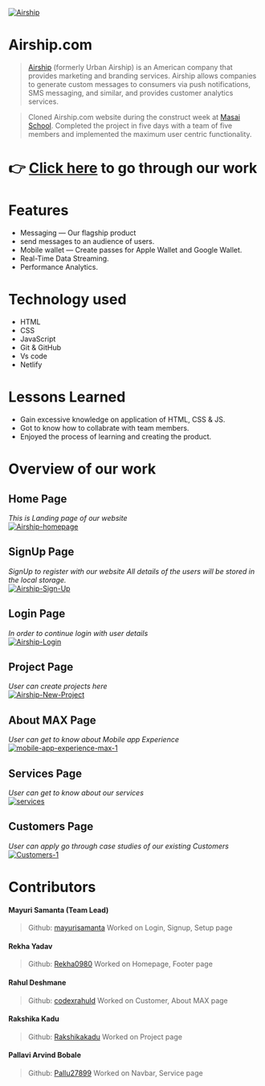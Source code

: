 <!-- ![Logo](https://github.com/mayurisamanta/Best-Buyers/blob/main/Assets-1/best_buy.png?raw=true) -->
<a href='https://postimages.org/' target='_blank'><img src='https://i.postimg.cc/5ymWMhCk/Airship.jpg' border='0' alt='Airship'/></a>

# Airship.com

> [Airship](https://www.airship.com/) (formerly Urban Airship) is an American company that provides marketing and branding services. Airship allows companies to generate custom messages to consumers via push notifications, SMS messaging, and similar, and provides customer analytics services.

> Cloned Airship.com website during the construct week at [Masai School](https://masaischool.com/). Completed the project in five days with a team of five members and implemented the maximum user centric functionality.

# 👉 [Click here](https://cool-cascaron-6523af.netlify.app/) to go through our work 

# Features

- Messaging — Our flagship product 
- send messages to an audience of users.
- Mobile wallet — Create passes for Apple Wallet and Google Wallet.
- Real-Time Data Streaming.
- Performance Analytics.

# Technology used 

- HTML
- CSS
- JavaScript
- Git & GitHub
- Vs code
- Netlify 

# Lessons Learned

- Gain excessive knowledge on application of HTML, CSS & JS.
- Got to know how to collabrate with team members.
- Enjoyed the process of learning and creating the product.

# Overview of our work

## **Home Page**
*This is Landing page of our website*
</br>
<a  href='https://postimg.cc/n97wSQbz' target='_blank'><img src='https://i.postimg.cc/gjBFJvgv/Airship-homepage.png' border='0' alt='Airship-homepage'/></a>

## **SignUp Page** 
*SignUp to register with our website*
*All details of the users will be stored in the local storage.*
</br>
<a href='https://postimg.cc/hXHs6tsQ' target='_blank'><img src='https://i.postimg.cc/g007ww6s/Airship-Sign-Up.png' border='0' alt='Airship-Sign-Up'/></a><br />

## **Login Page** 
*In order to continue login with user details*
</br>
<a href='https://postimg.cc/94Y9bmnh' target='_blank'><img src='https://i.postimg.cc/FK2x91b7/Airship-Login.png' border='0' alt='Airship-Login'/></a>

## **Project Page**
*User can create projects here*
</br>
<a href='https://postimg.cc/7Jzw1VxQ' target='_blank'><img src='https://i.postimg.cc/Y0n0HnTk/Airship-New-Project.png' border='0' alt='Airship-New-Project'/></a>

## **About MAX Page** 
*User can get to know about Mobile app Experience*
</br>
<a href='https://postimg.cc/56PxM6X0' target='_blank'><img src='https://i.postimg.cc/Bn3tHFsx/mobile-app-experience-max-1.png' border='0' alt='mobile-app-experience-max-1'/></a>

## **Services Page**
*User can get to know about our services*
</br>
<a href='https://postimg.cc/FdQfJ7gv' target='_blank'><img src='https://i.postimg.cc/50X8TzXX/services.png' border='0' alt='services'/></a>

## **Customers Page**
*User can apply go through case studies of our existing Customers*
</br>
<a href='https://postimg.cc/75VtR2hs' target='_blank'><img src='https://i.postimg.cc/LsKdnkpp/Customers-1.png' border='0' alt='Customers-1'/></a>

# Contributors

#### Mayuri Samanta (Team Lead)
> Github: [mayurisamanta](https://github.com/mayurisamanta)
Worked on Login, Signup, Setup page

#### Rekha Yadav
> Github: [Rekha0980](https://github.com/Rekha0980)
Worked on Homepage, Footer page

#### Rahul Deshmane
>Github: [codexrahuld](https://github.com/codexrahuld)
Worked on Customer, About MAX page

#### Rakshika Kadu
>Github: [Rakshikakadu](https://github.com/Rakshikakadu)
Worked on Project page

#### Pallavi Arvind Bobale
>Github: [Pallu27899](https://github.com/Pallu27899)
Worked on Navbar, Service page 
